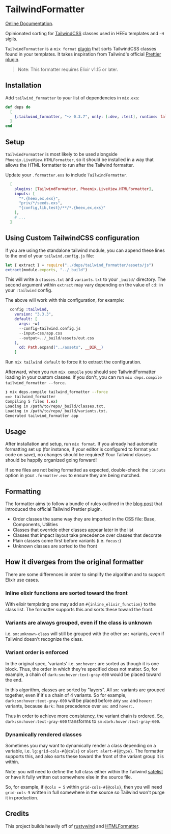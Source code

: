 # TailwindFormatter

[Online Documentation](https://hexdocs.pm/tailwind_formatter).

<!-- MDOC !-->

Opinionated sorting for [TailwindCSS](https://tailwindcss.com)
classes used in HEEx templates and `~H` sigils.

`TailwindFormatter` is a `mix format` [plugin](https://hexdocs.pm/mix/main/Mix.Tasks.Format.html#module-plugins)
that sorts TailwindCSS classes found in your templates. It takes
inspiration from Tailwind's official [Prettier plugin](https://tailwindcss.com/blog/automatic-class-sorting-with-prettier).

> Note: This formatter requires Elixir v1.15 or later.

## Installation

Add `tailwind_formatter` to your list of dependencies in `mix.exs`:

```elixir
def deps do
  [
    {:tailwind_formatter, "~> 0.3.7", only: [:dev, :test], runtime: false}
  ]
end
```

## Setup

`TailwindFormatter` is most likely to be used alongside `Phoenix.LiveView.HTMLFormatter`,
so it should be installed in a way that allows the HTML formatter to
run after the Tailwind formatter. 

Update your `.formatter.exs` to include `TailwindFormatter`.

```elixir
  [
    plugins: [TailwindFormatter, Phoenix.LiveView.HTMLFormatter],
    inputs: [
      "*.{heex,ex,exs}",
      "priv/*/seeds.exs",
      "{config,lib,test}/**/*.{heex,ex,exs}"
    ],
    # ...
  ]
```

## Using Custom TailwindCSS configuration

If you are using the standalone tailwind module, you can append these lines to the end of your `tailwind.config.js` file:

```js
let { extract } = require("../deps/tailwind_formatter/assets/js")
extract(module.exports, "../_build")
```

This will write a `classes.txt` and `variants.txt` to your `_build/` directory. 
The second argument within `extract` may vary depending on the value of `cd:` in your `:tailwind` config. 

The above will work with this configuration, for example:

```elixir
  config :tailwind,
    version: "3.3.3",
    default: [
      args: ~w(
      --config=tailwind.config.js
      --input=css/app.css
      --output=../_build/assets/out.css
    ),
      cd: Path.expand("../assets", __DIR__)
    ]
```

Run `mix tailwind default` to force it to extract the configuration.

Afterward, when you run `mix compile` you should see TailwindFormatter loading in your custom classes.
If you don't, you can run `mix deps.compile tailwind_formatter --force`.

```bash
❯ mix deps.compile tailwind_formatter --force
==> tailwind_formatter
Compiling 5 files (.ex)
Loading in /path/to/repo/_build/classes.txt.
Loading in /path/to/repo/_build/variants.txt.
Generated tailwind_formatter app
```

## Usage

After installation and setup, run `mix format`. If you already had
automatic formatting set up (for instance, if your editor is configured
to format your code on save), no changes should be required! Your
Tailwind classes should be happily organized going forward!

If some files are not being formatted as expected, double-check the
`:inputs` option in your `.formatter.exs` to ensure they are being
matched.

## Formatting

The formatter aims to follow a bundle of rules outlined in the [blog post](https://tailwindcss.com/blog/automatic-class-sorting-with-prettier)
that introduced the official Tailwind Prettier plugin.

- Order classes the same way they are imported in the CSS file: Base, Components, Utilities
- Classes that override other classes appear later in the list
- Classes that impact layout take precedence over classes that decorate
- Plain classes come first before variants (i.e. `focus:`)
- Unknown classes are sorted to the front

## How it diverges from the original formatter

There are some differences in order to simplify the algorithm and to support Elixir use cases.

### Inline elixir functions are sorted toward the front

With elixir templating one may add an `#{inline_elixir_function}` to the class list.
The formatter supports this and sorts these toward the front.

### Variants are always grouped, even if the class is unknown

i.e. `sm:unknown-class` will still be grouped with the other `sm:` variants, even if Tailwind doesn't recognize the class.

### Variant order is enforced

In the original spec, 'variants' i.e. `sm:hover:` are sorted as though it is one block.
Thus, the order in which they're specified does not matter.
So, for example, a chain of `dark:sm:hover:text-gray-600` would be placed toward the end.

In this algorithm, classes are sorted by "layers".
All `sm:` variants are grouped together, even if it's a chain of 4 variants.
So for example, `dark:sm:hover:text-gray-600` will be placed before any `sm:` and `hover:` variants, because `dark:` has precedence over `sm:` and `hover:`.

Thus in order to achieve more consistency, the variant chain is ordered.
So, `dark:sm:hover:text-gray-600` transforms to `sm:dark:hover:text-gray-600`.

### Dynamically rendered classes

Sometimes you may want to dynamically render a class depending on a variable,
i.e. `lg:grid-cols-#{@cols}` or `alert alert-#{@type}`. The formatter supports
this, and also sorts these toward the front of the variant group it is within.

Note: you will need to define the full class either within the Tailwind
[safelist](https://tailwindcss.com/docs/content-configuration#safelisting-classes)
or have it fully written out somewhere else in the source file.

So, for example, if `@cols = 5` within `grid-cols-#{@cols}`, then you will need
`grid-cols-5` written in full somewhere in the source so Tailwind won't purge it
in production.

## Credits

This project builds heavily off of [rustywind](https://github.com/avencera/rustywind)
and [HTMLFormatter](https://hexdocs.pm/phoenix_live_view/Phoenix.LiveView.HTMLFormatter.html).
